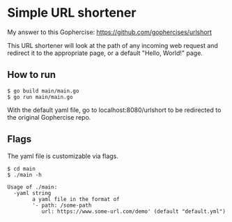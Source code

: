 # Simple URL shortener

My answer to this Gophercise: https://github.com/gophercises/urlshort

This URL shortener will look at the path of any incoming web request and redirect it to the appropriate page, or a
default "Hello, World!" page.

## How to run

```
$ go build main/main.go
$ go run main/main.go
```

With the default yaml file, go to localhost:8080/urlshort to be redirected to the original Gophercise repo.

## Flags
The yaml file is customizable via flags.

```
$ cd main
$ ./main -h

Usage of ./main:
  -yaml string
        a yaml file in the format of 
        '- path: /some-path
           url: https://www.some-url.com/demo' (default "default.yml")
```
